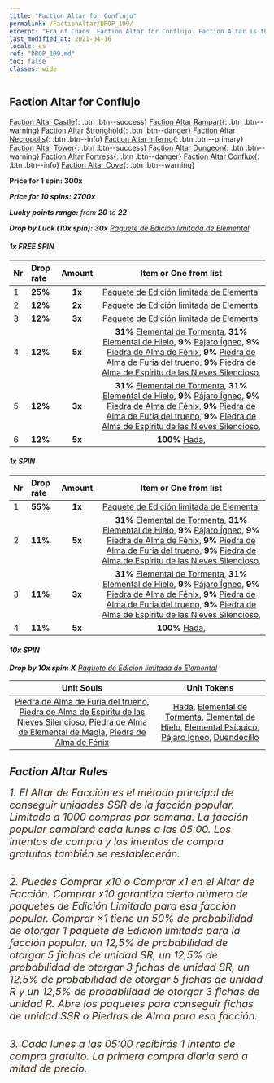 ```yaml
---
title: "Faction Altar for Conflujo"
permalink: /FactionAltar/DROP_109/
excerpt: "Era of Chaos  Faction Altar for Conflujo. Faction Altar is the primary method for obtaining SSR units from the popular faction. Limited to 1,000 purchases each week. The popular faction changes at 05:00 every Monday. Purchase attempts and free purchase attempts will also reset then."
last_modified_at: 2021-04-16
locale: es
ref: "DROP_109.md"
toc: false
classes: wide
---
```


##  Faction Altar for **Conflujo**

  [Faction Altar Castle](/es/FactionAltar/DROP_101/){: .btn .btn--success} [Faction Altar Rampart](/es/FactionAltar/DROP_102/){: .btn .btn--warning} [Faction Altar Stronghold](/es/FactionAltar/DROP_103/){: .btn .btn--danger} [Faction Altar Necropolis](/es/FactionAltar/DROP_104/){: .btn .btn--info} [Faction Altar Inferno](/es/FactionAltar/DROP_105/){: .btn .btn--primary} [Faction Altar Tower](/es/FactionAltar/DROP_106/){: .btn .btn--success} [Faction Altar Dungeon](/es/FactionAltar/DROP_107/){: .btn .btn--warning} [Faction Altar Fortress](/es/FactionAltar/DROP_108/){: .btn .btn--danger} [Faction Altar Conflux](/es/FactionAltar/DROP_109/){: .btn .btn--info} [Faction Altar Cove](/es/FactionAltar/DROP_112/){: .btn .btn--warning} 

  **Price for 1 spin: 300x** <i class="fas fa-gem"/>

  **Price for 10 spins: 2700x** <i class="fas fa-gem"/>

  **Lucky points range:** from **20** to **22**

  **Drop by Luck (10x spin): 30x** [Paquete de Edición limitada de Elemental](/es/Items/con_2106/)

####  1x FREE SPIN 

  |    Nr    |  Drop rate  |  Amount   |   Item or One from list  |
  |:---------|:------------|:---------:|:------------------------:|
  | 1 | **25%** | **1x** | [Paquete de Edición limitada de Elemental](/es/Items/con_2106/) |
  | 2 | **12%** | **2x** | [Paquete de Edición limitada de Elemental](/es/Items/con_2106/) |
  | 3 | **12%** | **3x** | [Paquete de Edición limitada de Elemental](/es/Items/con_2106/) |
  | 4 | **12%** | **5x** |  **31%** [Elemental de Tormenta](/es/Items/unt_263/),  **31%** [Elemental de Hielo](/es/Items/unt_264/),  **9%** [Pájaro Ígneo](/es/Items/unt_268/),  **9%** [Piedra de Alma de Fénix](/es/Items/unt_348/),  **9%** [Piedra de Alma de Furia del trueno](/es/Items/unt_344/),  **9%** [Piedra de Alma de Espíritu de las Nieves Silencioso](/es/Items/unt_345/),  |
  | 5 | **12%** | **3x** |  **31%** [Elemental de Tormenta](/es/Items/unt_263/),  **31%** [Elemental de Hielo](/es/Items/unt_264/),  **9%** [Pájaro Ígneo](/es/Items/unt_268/),  **9%** [Piedra de Alma de Fénix](/es/Items/unt_348/),  **9%** [Piedra de Alma de Furia del trueno](/es/Items/unt_344/),  **9%** [Piedra de Alma de Espíritu de las Nieves Silencioso](/es/Items/unt_345/),  |
  | 6 | **12%** | **5x** |  **100%** [Hada](/es/Items/unt_262/),  |


####  1x SPIN 

  |    Nr    |  Drop rate  |  Amount   |   Item or One from list  |
  |:---------|:------------|:---------:|:------------------------:|
  | 1 | **55%** | **1x** | [Paquete de Edición limitada de Elemental](/es/Items/con_2106/) |
  | 2 | **11%** | **5x** |  **31%** [Elemental de Tormenta](/es/Items/unt_263/),  **31%** [Elemental de Hielo](/es/Items/unt_264/),  **9%** [Pájaro Ígneo](/es/Items/unt_268/),  **9%** [Piedra de Alma de Fénix](/es/Items/unt_348/),  **9%** [Piedra de Alma de Furia del trueno](/es/Items/unt_344/),  **9%** [Piedra de Alma de Espíritu de las Nieves Silencioso](/es/Items/unt_345/),  |
  | 3 | **11%** | **3x** |  **31%** [Elemental de Tormenta](/es/Items/unt_263/),  **31%** [Elemental de Hielo](/es/Items/unt_264/),  **9%** [Pájaro Ígneo](/es/Items/unt_268/),  **9%** [Piedra de Alma de Fénix](/es/Items/unt_348/),  **9%** [Piedra de Alma de Furia del trueno](/es/Items/unt_344/),  **9%** [Piedra de Alma de Espíritu de las Nieves Silencioso](/es/Items/unt_345/),  |
  | 4 | **11%** | **5x** |  **100%** [Hada](/es/Items/unt_262/),  |


####  10x SPIN 

  **Drop by 10x spin: X** [Paquete de Edición limitada de Elemental](/es/Items/con_2106/)

  |    Unit Souls    |  Unit Tokens  |
  |:----------------:|:-------------:|
  | [Piedra de Alma de Furia del trueno](/es/Items/unt_344/), [Piedra de Alma de Espíritu de las Nieves Silencioso](/es/Items/unt_345/), [Piedra de Alma de Elemental de Magia](/es/Items/unt_347/), [Piedra de Alma de Fénix](/es/Items/unt_348/) | [Hada](/es/Items/unt_262/), [Elemental de Tormenta](/es/Items/unt_263/), [Elemental de Hielo](/es/Items/unt_264/), [Elemental Psíquico](/es/Items/unt_267/), [Pájaro Ígneo](/es/Items/unt_268/), [Duendecillo](/es/Items/unt_270/) |



## Faction Altar Rules

  <span style="color: #3c2a1e;font-size:20px">1. El Altar de Facción es el método principal de conseguir unidades SSR de la facción popular. Limitado a 1000 compras por semana. La facción popular cambiará cada lunes a las 05:00. Los intentos de compra y los intentos de compra gratuitos también se restablecerán. </span><br/>

<br/>  <span style="color: #3c2a1e;font-size:20px">2. Puedes Comprar x10 o Comprar x1 en el Altar de Facción. Comprar x10 garantiza cierto número de paquetes de Edición Limitada para esa facción popular. Comprar ×1 tiene un 50% de probabilidad de otorgar 1 paquete de Edición limitada para la facción popular, un 12,5% de probabilidad de otorgar 5 fichas de unidad SR, un 12,5% de probabilidad de otorgar 3 fichas de unidad SR, un 12,5% de probabilidad de otorgar 5 fichas de unidad R y un 12,5% de probabilidad de otorgar 3 fichas de unidad R. Abre los paquetes para conseguir fichas de unidad SSR o Piedras de Alma para esa facción.</span>

<br/>  <span style="color: #3c2a1e;font-size:20px">3. Cada lunes a las 05:00 recibirás 1 intento de compra gratuito. La primera compra diaria será a mitad de precio.</span><br/>

<br/>